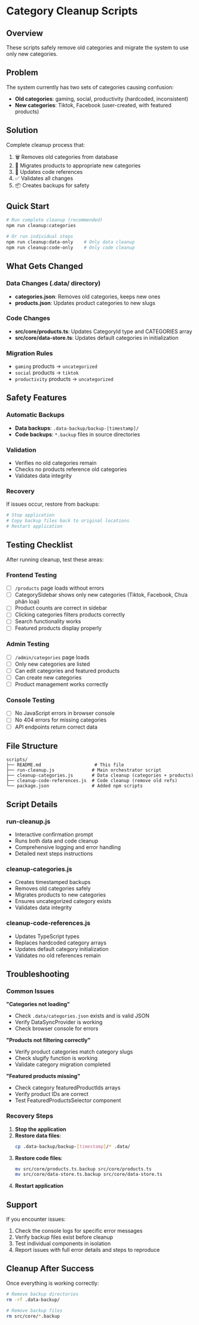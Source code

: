 # Category Cleanup Scripts

## Overview

These scripts safely remove old categories and migrate the system to use only new categories.

## Problem

The system currently has two sets of categories causing confusion:
- **Old categories**: gaming, social, productivity (hardcoded, inconsistent)
- **New categories**: Tiktok, Facebook (user-created, with featured products)

## Solution

Complete cleanup process that:
1. 🗑️ Removes old categories from database
2. 🔄 Migrates products to appropriate new categories  
3. 🔧 Updates code references
4. ✅ Validates all changes
5. 📦 Creates backups for safety

## Quick Start

```bash
# Run complete cleanup (recommended)
npm run cleanup:categories

# Or run individual steps
npm run cleanup:data-only    # Only data cleanup
npm run cleanup:code-only    # Only code cleanup
```

## What Gets Changed

### Data Changes (.data/ directory)
- **categories.json**: Removes old categories, keeps new ones
- **products.json**: Updates product categories to new slugs

### Code Changes
- **src/core/products.ts**: Updates CategoryId type and CATEGORIES array
- **src/core/data-store.ts**: Updates default categories in initialization

### Migration Rules
- `gaming` products → `uncategorized`
- `social` products → `tiktok` 
- `productivity` products → `uncategorized`

## Safety Features

### Automatic Backups
- **Data backups**: `.data-backup/backup-[timestamp]/`
- **Code backups**: `*.backup` files in source directories

### Validation
- Verifies no old categories remain
- Checks no products reference old categories
- Validates data integrity

### Recovery
If issues occur, restore from backups:
```bash
# Stop application
# Copy backup files back to original locations
# Restart application
```

## Testing Checklist

After running cleanup, test these areas:

### Frontend Testing
- [ ] `/products` page loads without errors
- [ ] CategorySidebar shows only new categories (Tiktok, Facebook, Chưa phân loại)
- [ ] Product counts are correct in sidebar
- [ ] Clicking categories filters products correctly
- [ ] Search functionality works
- [ ] Featured products display properly

### Admin Testing  
- [ ] `/admin/categories` page loads
- [ ] Only new categories are listed
- [ ] Can edit categories and featured products
- [ ] Can create new categories
- [ ] Product management works correctly

### Console Testing
- [ ] No JavaScript errors in browser console
- [ ] No 404 errors for missing categories
- [ ] API endpoints return correct data

## File Structure

```
scripts/
├── README.md                    # This file
├── run-cleanup.js              # Main orchestrator script
├── cleanup-categories.js       # Data cleanup (categories + products)
├── cleanup-code-references.js  # Code cleanup (remove old refs)
└── package.json                # Added npm scripts
```

## Script Details

### run-cleanup.js
- Interactive confirmation prompt
- Runs both data and code cleanup
- Comprehensive logging and error handling
- Detailed next steps instructions

### cleanup-categories.js
- Creates timestamped backups
- Removes old categories safely
- Migrates products to new categories
- Ensures uncategorized category exists
- Validates data integrity

### cleanup-code-references.js  
- Updates TypeScript types
- Replaces hardcoded category arrays
- Updates default category initialization
- Validates no old references remain

## Troubleshooting

### Common Issues

**"Categories not loading"**
- Check `.data/categories.json` exists and is valid JSON
- Verify DataSyncProvider is working
- Check browser console for errors

**"Products not filtering correctly"**
- Verify product categories match category slugs
- Check slugify function is working
- Validate category migration completed

**"Featured products missing"**
- Check category featuredProductIds arrays
- Verify product IDs are correct
- Test FeaturedProductsSelector component

### Recovery Steps

1. **Stop the application**
2. **Restore data files**:
   ```bash
   cp .data-backup/backup-[timestamp]/* .data/
   ```
3. **Restore code files**:
   ```bash
   mv src/core/products.ts.backup src/core/products.ts
   mv src/core/data-store.ts.backup src/core/data-store.ts
   ```
4. **Restart application**

## Support

If you encounter issues:
1. Check the console logs for specific error messages
2. Verify backup files exist before cleanup
3. Test individual components in isolation
4. Report issues with full error details and steps to reproduce

## Cleanup After Success

Once everything is working correctly:
```bash
# Remove backup directories
rm -rf .data-backup/

# Remove backup files  
rm src/core/*.backup
```
